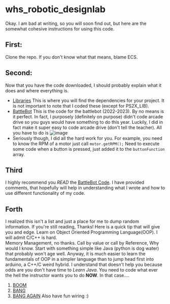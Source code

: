 # whs_robotic_designlab

Okay. I am bad at writing, so you will soon find out, but here are the somewhat cohesive instructions for using this code.

## First:
Clone the repo.
If you don't know what that means, blame ECS.

## Second:
Now that you have the code downloaded, I should probably explain what it does and where everything is.
  - [Libraries](https://github.com/goatfanboi23/whs_robotic_designlab/tree/master/Libraries) This is where you will find the dependencies for your project.
  It is not important to note that I coded these (except for PS2X_LIB).
  - [BattleBot](https://github.com/goatfanboi23/whs_robotic_designlab/tree/master/BattleBot) This is the code for the battlebot (2022-2023). By no means is it perfect.
  In fact, I purposely (definitely on purpose) didn't code arcade drive so you guys would have something to do this year.
  Luckily, I did in fact make it super easy to code arcade drive (don't tell the teacher). All you have to do is ![image](https://i.ibb.co/N92thRv/Screenshot-2023-01-14-173945-75-1-25.png)
  - Seriously though, I did all the hard work for you. For example, you need to know the RPM of a motor just call `motor.getRPM();` 
  Need to execute some code when a button is pressed, just added it to the `buttonFunction` array. 
  ## Third
  I highly recommend you *READ* the [BattleBot Code](https://github.com/goatfanboi23/whs_robotic_designlab/blob/master/BattleBot/BattleBot.ino).
  I have provided comments, that hopefully will help in understanding what I wrote and how to use different functionality of my code.
  ## Forth
  I realized this isn't a list and just a place for me to dump random information. If you're still reading, Thanks!
  Here is a quick tip that will give you and edge. Learn on Object Oriented Programming Language(OOP).
  I will admit C/C++ is hard.<br> Memory Management, no thanks. Call by value or call by Reference, Why would I know. 
  Start with something simple like Java (python is dog water) that probably won't age well. 
  Anyway, it is much easier to learn the fundamentals of OOP in a simpler language than to jump head first into arduino, a C++/C weird hybrid.
  I understand that doesn't help you because odds are you don't have time to *Learn Java*. You need to code what ever the hell the instructor wants you to do **NOW**.
  In that case....
  1. [BOOM](https://www.tutorialspoint.com/arduino/index.htm)
  2. [BANG](https://www.arduino.cc/en/Tutorial/BuiltInExamples/Blink)
  3. [BANG AGAIN](https://docs.arduino.cc/built-in-examples/digital/Button)
  Also have fun wiring :)
  
  

